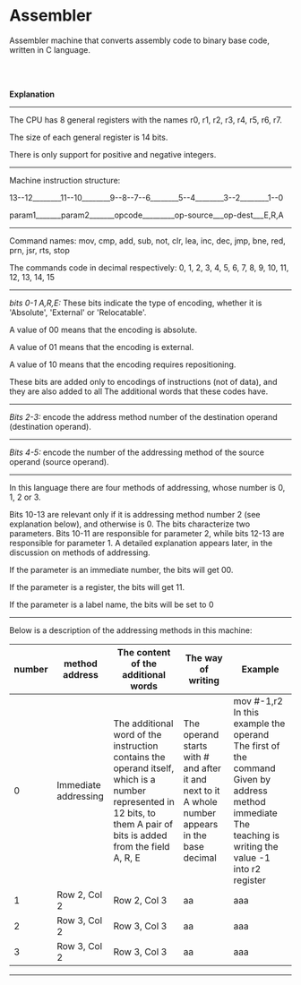 # Assembler
Assembler machine that converts assembly code to binary base code, written in C language.

<br><br>

**Explanation**
_______________________________________________________________________


The CPU has 8 general registers with the names r0, r1, r2, r3, r4, r5, r6, r7.

The size of each general register is 14 bits.

There is only support for positive and negative integers.
__________________________________________________________________________
Machine instruction structure:

13--12________11--10________9--8--7--6________5--4________3--2________1--0

param1_______param2_______opcode_________op-source___op-dest___E,R,A
__________________________________________________________________________

Command names: mov, cmp, add, sub, not, clr, lea, inc, dec, jmp, bne, red, prn, jsr, rts, stop

The commands code in decimal respectively: 0, 1, 2, 3, 4, 5, 6, 7, 8, 9, 10, 11, 12, 13, 14, 15

__________________________________________________________________________

*bits 0-1 A,R,E:* These bits indicate the type of encoding, whether it is 'Absolute', 'External' or 'Relocatable'. 

A value of 00 means that the encoding is absolute. 

A value of 01 means that the encoding is external. 

A value of 10 means that the encoding requires repositioning. 

These bits are added only to encodings of instructions (not of data), and they are also added to all
The additional words that these codes have. 

__________________________________________________________________________

*Bits 2-3:* encode the address method number of the destination operand (destination operand).

__________________________________________________________________________

*Bits 4-5:* encode the number of the addressing method of the source operand (source operand).

__________________________________________________________________________

In this language there are four methods of addressing, whose number is 0, 1, 2 or 3.

Bits 10-13 are relevant only if it is addressing method number 2 (see explanation below), and otherwise is 0.
The bits characterize two parameters. Bits 10-11 are responsible for parameter 2, while bits 12-13 are responsible for parameter 1.
A detailed explanation appears later, in the discussion on methods of addressing.

If the parameter is an immediate number, the bits will get 00.

If the parameter is a register, the bits will get 11.

If the parameter is a label name, the bits will be set to 0

__________________________________________________________________________

Below is a description of the addressing methods in this machine:

| number | method address | The content of the additional words | The way of writing | Example |
| -------- | -------- | -------- | -------- | -------- |
| 0 | Immediate addressing | The additional word of the instruction contains the operand itself, which is a number represented in 12 bits, to them A pair of bits is added from the field A, R, E | The operand starts with # and after it and next to it A whole number appears in the base decimal | mov #-1,r2 In this example the operand The first of the command Given by address method immediate The teaching is writing the value -1 into r2 register |
| 1 | Row 2, Col 2 | Row 2, Col 3 | aa | aaa |
| 2 | Row 3, Col 2 | Row 3, Col 3 | aa | aaa |
| 3 | Row 3, Col 2 | Row 3, Col 3 | aa | aaa |

__________________________________________________________________________




